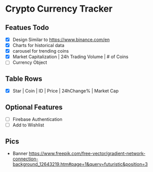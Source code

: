 # Crypto Currency Tracker

## Featues Todo

- [x] Design Similar to https://www.binance.com/en
- [x] Charts for historical data
- [x] carousel for trending coins
- [x] Market Capitalization | 24h Trading Volume | # of Coins
- [ ] Currency Object

## Table Rows

- [x] Star | Coin | ID | Price | 24hChange% | Market Cap

## Optional Features

- [ ] Firebase Authentication
- [ ] Add to Wishlist

## Pics

- Banner
  https://www.freepik.com/free-vector/gradient-network-connection-background_12643219.htm#page=1&query=futuristic&position=3

